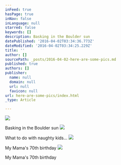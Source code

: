 ```yaml
---
inFeed: true
hasPage: true
inNav: false
inLanguage: null
starred: false
keywords: []
description: Basking in the Boulder sun
datePublished: '2016-04-02T03:34:36.773Z'
dateModified: '2016-04-02T03:34:25.229Z'
title: ''
author: []
sourcePath: _posts/2016-04-02-here-are-some-pics.md
published: true
authors: []
publisher:
  name: null
  domain: null
  url: null
  favicon: null
url: here-are-some-pics/index.html
_type: Article

---
```

![](https://the-grid-user-content.s3-us-west-2.amazonaws.com/98448a4d-4864-4d4d-90e4-937f2b8c2493.jpg)

Basking in the Boulder sun
![](https://the-grid-user-content.s3-us-west-2.amazonaws.com/2f3d0efc-3551-4116-be28-f11cf64b7122.jpg)

What to do with naughty kids...
![](https://the-grid-user-content.s3-us-west-2.amazonaws.com/259b48b5-0d4f-4843-b310-c1242fb3a14d.jpg)

My Mama's 70th birthday
![](https://the-grid-user-content.s3-us-west-2.amazonaws.com/a28ad0a0-f1d4-4de4-8b0a-0d319ea48869.jpg)

My Mama's 70th birthday